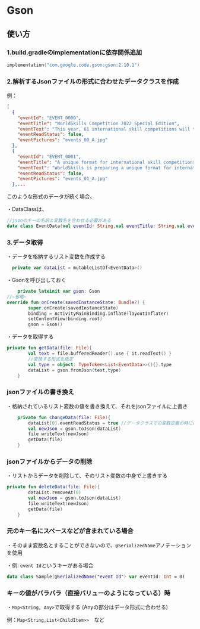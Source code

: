 # Gson

## 使い方

### 1.build.gradleのimplementationに依存関係追加

```kotlin
implementation("com.google.code.gson:gson:2.10.1")
```

### 2.解析するJsonファイルの形式に合わせたデータクラスを作成

例：

```json
[
  {
    "eventId": "EVENT_0000",
    "eventTitle": "WorldSkills Competition 2022 Special Edition",
    "eventText": "This year, 61 international skill competitions will take place across Europe, North America, and East Asia from September to November 2022.",
    "eventReadStatus": false,
    "eventPictures": "events_00_A.jpg"
  },
  {
    "eventId": "EVENT_0001",
    "eventTitle": "A unique format for international skill competitions",
    "eventText": "WorldSkills is preparing a unique format for international skill competitions in 2022, showcasing 61 skills in 15 different countries and regions around the world. WorldSkills Competition 2022 Special Edition (WSC2022SE) is the official replacement for WorldSkills Shanghai 2022, cancelled in May due to the pandemic.",
    "eventReadStatus": false,
    "eventPictures": "events_01_A.jpg"
  },...
```

このような形式のデータが続く場合、

・DataClassは、

```kotlin
//jsonのキーの名前と変数名を合わせる必要がある
data class EventData(val eventId: String,val eventTitle: String,val eventText: String,var eventReadStatus: Boolean,val eventPictures: String)
```

### 3.データ取得

・データを格納するリスト変数を作成する

```kotlin
  private var dataList = mutableListOf<EventData>()
```

・Gsonを呼び出しておく

```kotlin
    private lateinit var gson: Gson
//~省略~
override fun onCreate(savedInstanceState: Bundle?) {
        super.onCreate(savedInstanceState)
        binding = ActivityMainBinding.inflate(layoutInflater)
        setContentView(binding.root)
        gson = Gson()
```

・データを取得する

```kotlin
private fun getData(file: File){
        val text = file.bufferedReader().use { it.readText() }
        //変換する形式を指定
        val type = object: TypeToken<List<EventData>>(){}.type
        dataList = gson.fromJson(text,type)
    }
```

### jsonファイルの書き換え

・格納されているリスト変数の値を書き換えて、それをjsonファイルに上書き

```kotlin
    private fun changeData(file: File){
        dataList[0].eventReadStatus = true //データクラスでの変数定義の時にvarで定義しておく
        val newJson = gson.toJson(dataList)
        file.writeText(newJson)
        getData(file)
    }
```

### jsonファイルからデータの削除

・リストからデータを削除して、そのリスト変数の中身で上書きする

```kotlin
private fun deleteData(file: File){
        dataList.removeAt(0)
        val newJson = gson.toJson(dataList)
        file.writeText(newJson)
        getData(file)
    }
```

### 元のキー名にスペースなどが含まれている場合

・そのまま変数名とすることができないので、`@SerializedName`アノテーションを使用

・例: `event Id`というキーがある場合

```kotlin
data class Sample(@SerializedName("event Id") var eventId: Int = 0)
```

### キーの値がバラバラ（直接バリューのようになっている）時

・`Map<String, Any>`で取得する (Anyの部分はデータ形式に合わせる)

例：`Map<String,List<ChildItem>>`　など


